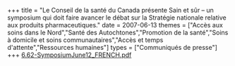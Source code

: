 +++
title = "Le Conseil de la santé du Canada présente Sain et sûr – un symposium qui doit faire avancer le débat sur la Stratégie nationale relative aux produits pharmaceutiques."
date = 2007-06-13
themes = ["Accès aux soins dans le Nord","Santé des Autochtones","Promotion de la santé","Soins à domicile et soins communautaires","Accès et temps d'attente","Ressources humaines"]
types = ["Communiqués de presse"]
+++
[6.62-SymposiumJune12_FRENCH.pdf](/files/6.62-SymposiumJune12_FRENCH.pdf)
